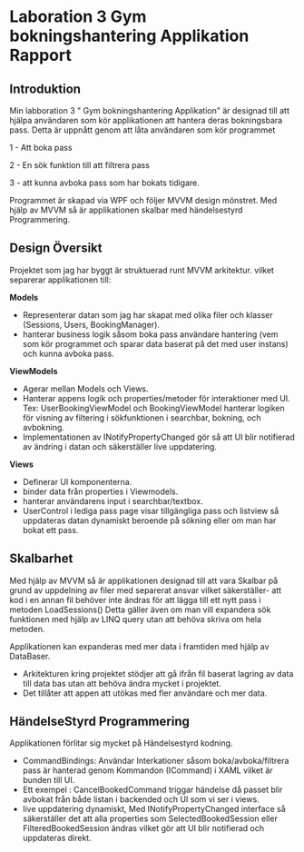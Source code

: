 # Laboration 3 Gym bokningshantering Applikation Rapport
## Introduktion
Min labboration 3 " Gym bokningshantering Applikation" är designad till att hjälpa användaren som kör applikationen att hantera deras bokningsbara pass.
Detta är uppnått genom att låta användaren som kör programmet

1 - Att boka pass

2 - En sök funktion till att filtrera pass

3 - att kunna avboka pass som har bokats tidigare.

Programmet är skapad via WPF och följer MVVM design mönstret. Med hjälp av MVVM så är applikationen skalbar med händelsestyrd Programmering.

## Design Översikt
Projektet som jag har byggt är struktuerad runt MVVM arkitektur. vilket separerar applikationen till:

**Models**
- Representerar datan som jag har skapat med olika filer och klasser (Sessions, Users, BookingManager).
- hanterar business logik såsom boka pass användare hantering (vem som kör programmet och sparar data baserat på det med user instans) och kunna avboka pass.

**ViewModels** 
- Agerar mellan Models och Views.
- Hanterar appens logik och properties/metoder för interaktioner med UI. Tex: UserBookingViewModel och BookingViewModel hanterar logiken för visning av filtering i sökfunktionen i searchbar, bokning, och avbokning.
- Implementationen av INotifyPropertyChanged gör så att UI blir notifierad av ändring i datan och säkerställer live uppdatering.

**Views**
  - Definerar UI komponenterna.
  - binder data från properties i Viewmodels.
  - hanterar användarens input i searchbar/textbox.
  - UserControl i lediga pass page visar tillgängliga pass och listview så uppdateras datan dynamiskt beroende på sökning eller om man har bokat ett pass.

## Skalbarhet
  Med hjälp av MVVM så är applikationen designad till att vara Skalbar på grund av uppdelning av filer med separerat ansvar vilket säkerställer-
  att kod i en annan fil behöver inte ändras för att lägga till ett nytt pass i metoden LoadSessions()
  Detta gäller även om man vill expandera sök funktionen med hjälp av LINQ query utan att behöva skriva om hela metoden.

Applikationen kan expanderas med mer data i framtiden med hjälp av DataBaser.
- Arkitekturen kring projektet stödjer att gå ifrån fil baserat lagring av data till data bas utan att behöva ändra mycket i projektet.
- Det tillåter att appen att utökas med fler användare och mer data.

## HändelseStyrd Programmering
Applikationen förlitar sig mycket på Händelsestyrd kodning.
- CommandBindings: Användar Interkationer såsom boka/avboka/filtrera pass är hanterad genom Kommandon (ICommand) i XAML vilket är bunden till UI.
- Ett exempel : CancelBookedCommand triggar händelse då passet blir avbokat från både listan i backended och UI som vi ser i views.
- live uppdatering dynamiskt, Med INotifyPropertyChanged interface så säkerställer det att alla properties som SelectedBookedSession eller FilteredBookedSession ändras vilket gör att UI blir notifierad och uppdateras direkt.
